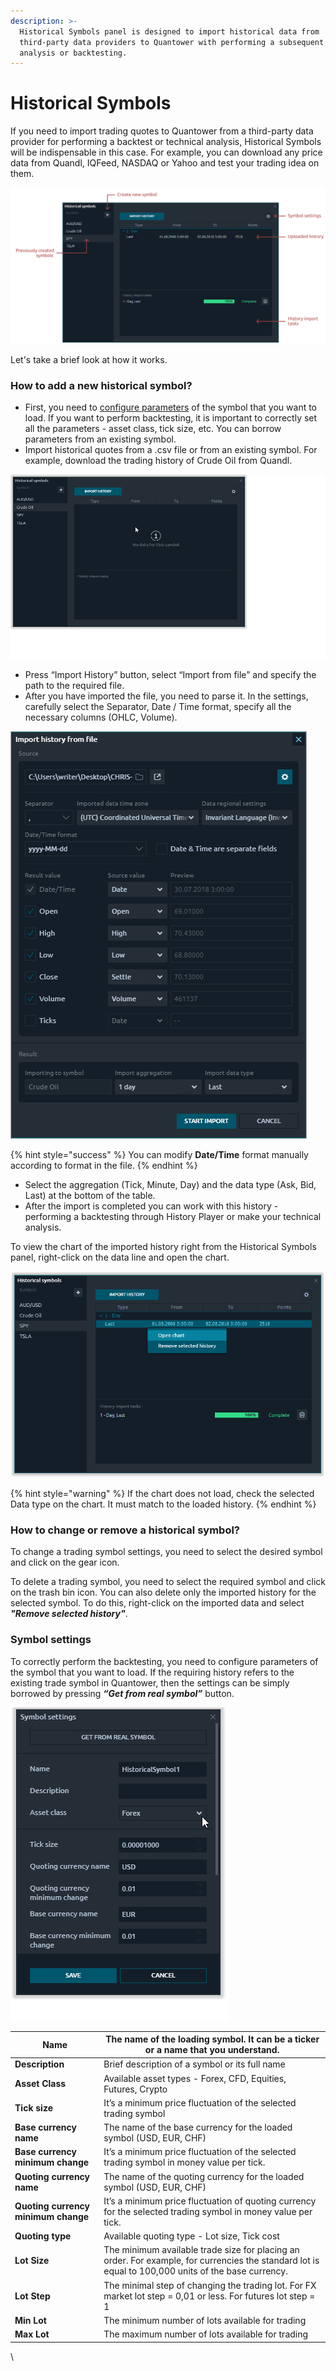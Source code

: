 ```yaml
---
description: >-
  Historical Symbols panel is designed to import historical data from
  third-party data providers to Quantower with performing a subsequent technical
  analysis or backtesting.
---
```


# Historical Symbols

If you need to import trading quotes to Quantower from a third-party data provider for performing a backtest or technical analysis, Historical Symbols will be indispensable in this case. For example, you can download any price data from Quandl, IQFeed, NASDAQ or Yahoo and test your trading idea on them.

![General view of Historical Symbols panel](../.gitbook/assets/historical-symbols.png)

Let's take a brief look at how it works.

### How to add a new historical symbol?

* First, you need to [configure parameters](https://help.quantower.com/portfolio-panels/historical-symbols#symbol-settings) of the symbol that you want to load. If you want to perform backtesting, it is important to correctly set all the parameters - asset class, tick size, etc. You can borrow parameters from an existing symbol.
* Import historical quotes from a .csv file or from an existing symbol. For example, download the trading history of Crude Oil from Quandl.

![Import trading history from file](../.gitbook/assets/historical-symbol-settings-import-from-file.gif)

* Press “Import History” button, select “Import from file” and specify the path to the required file.
* After you have imported the file, you need to parse it. In the settings, carefully select the Separator, Date / Time format, specify all the necessary columns (OHLC, Volume).

![Main settings for parsing a file](<../.gitbook/assets/settings-for-imported-file (1).png>)

{% hint style="success" %}
You can modify **Date/Time** format manually according to format in the file.
{% endhint %}

* Select the aggregation (Tick, Minute, Day) and the data type (Ask, Bid, Last) at the bottom of the table.
* After the import is completed you can work with this history -  performing a backtesting through History Player or make your technical analysis.

To view the chart of the imported history right from the Historical Symbols panel, right-click on the data line and open the chart.

![Open a chart to check the uploaded history](../.gitbook/assets/historical-symbol-open-chart.png)

{% hint style="warning" %}
If the chart does not load, check the selected Data type on the chart. It must match to the loaded history.
{% endhint %}

### **How to change or remove a historical symbol?**

To change a trading symbol settings, you need to select the desired symbol and click on the gear icon.

To delete a trading symbol, you need to select the required symbol and click on the trash bin icon. You can also delete only the imported history for the selected symbol. To do this, right-click on the imported data and select _**"Remove selected history"**_.

### Symbol settings

To correctly perform the backtesting, you need to configure parameters of the symbol that you want to load. If the requiring history refers to the existing trade symbol in Quantower, then the settings can be simply borrowed by pressing _**“Get from real symbol”**_ button.

![Symbol settings](../.gitbook/assets/historical-symbol-settings-first-step.gif)

| **Name**                            | The name of the loading symbol. It can be a ticker or a name that you understand.                                                                   |
| ----------------------------------- | --------------------------------------------------------------------------------------------------------------------------------------------------- |
| **Description**                     | Brief description of a symbol or its full name                                                                                                      |
| **Asset Class**                     | Available asset types - Forex, CFD, Equities, Futures, Crypto                                                                                       |
| **Tick size**                       | It’s a minimum price fluctuation of the selected trading symbol                                                                                     |
| **Base currency name**              | The name of the base currency for the loaded symbol (USD, EUR, CHF)                                                                                 |
| **Base currency minimum change**    | It’s a minimum price fluctuation of the selected trading symbol in money value per tick.                                                            |
| **Quoting currency name**           | The name of the quoting currency for the loaded symbol (USD, EUR, CHF)                                                                              |
| **Quoting currency minimum change** | It’s a minimum price fluctuation of quoting currency for the selected trading symbol in money value per tick.                                       |
| **Quoting type**                    | Available quoting type - Lot size, Tick cost                                                                                                        |
| **Lot Size**                        | The minimum available trade size for placing an order. For example, for currencies the standard lot is equal to 100,000 units of the base currency. |
| **Lot Step**                        | The minimal step of changing the trading lot. For FX market lot step = 0,01 or less. For futures lot step = 1                                       |
| **Min Lot**                         | The minimum number of lots available for trading                                                                                                    |
| **Max Lot**                         | The maximum number of lots available for trading                                                                                                    |

\
